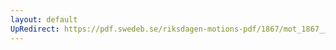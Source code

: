 ```yaml
---
layout: default
UpRedirect: https://pdf.swedeb.se/riksdagen-motions-pdf/1867/mot_1867__ak__00012/mot_1867__ak__00012_001.pdf
---
```

